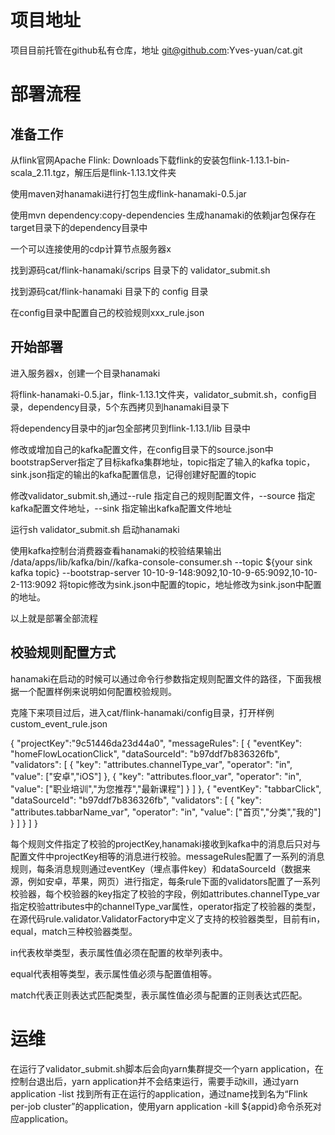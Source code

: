 # 项目地址
项目目前托管在github私有仓库，地址 git@github.com:Yves-yuan/cat.git

# 部署流程
## 准备工作
从flink官网Apache Flink: Downloads下载flink的安装包flink-1.13.1-bin-scala_2.11.tgz，解压后是flink-1.13.1文件夹

使用maven对hanamaki进行打包生成flink-hanamaki-0.5.jar

使用mvn dependency:copy-dependencies 生成hanamaki的依赖jar包保存在target目录下的dependency目录中

一个可以连接使用的cdp计算节点服务器x

找到源码cat/flink-hanamaki/scrips 目录下的 validator_submit.sh

找到源码cat/flink-hanamaki 目录下的 config 目录

在config目录中配置自己的校验规则xxx_rule.json

## 开始部署
进入服务器x，创建一个目录hanamaki

将flink-hanamaki-0.5.jar，flink-1.13.1文件夹，validator_submit.sh，config目录，dependency目录，5个东西拷贝到hanamaki目录下

将dependency目录中的jar包全部拷贝到flink-1.13.1/lib 目录中

修改或增加自己的kafka配置文件，在config目录下的source.json中bootstrapServer指定了目标kafka集群地址，topic指定了输入的kafka topic，sink.json指定的输出的kafka配置信息，记得创建好配置的topic

修改validator_submit.sh,通过--rule 指定自己的规则配置文件，--source 指定kafka配置文件地址，--sink 指定输出kafka配置文件地址

运行sh validator_submit.sh 启动hanamaki

使用kafka控制台消费器查看hanamaki的校验结果输出 /data/apps/lib/kafka/bin//kafka-console-consumer.sh --topic  ${your sink kafka topic}  --bootstrap-server 10-10-9-148:9092,10-10-9-65:9092,10-10-2-113:9092 将topic修改为sink.json中配置的topic，地址修改为sink.json中配置的地址。

以上就是部署全部流程

## 校验规则配置方式
hanamaki在启动的时候可以通过命令行参数指定规则配置文件的路径，下面我根据一个配置样例来说明如何配置校验规则。

克隆下来项目过后，进入cat/flink-hanamaki/config目录，打开样例custom_event_rule.json




{
"projectKey":"9c51446da23d44a0",
"messageRules": [
{
"eventKey": "homeFlowLocationClick",
"dataSourceId": "b97ddf7b836326fb",
"validators": [
{
"key": "attributes.channelType_var",
"operator": "in",
"value": ["安卓","iOS"]
},
{
"key": "attributes.floor_var",
"operator": "in",
"value": ["职业培训","为您推荐","最新课程"]
}
]
},
{
"eventKey": "tabbarClick",
"dataSourceId": "b97ddf7b836326fb",
"validators": [
{
"key": "attributes.tabbarName_var",
"operator": "in",
"value": ["首页","分类","我的"]
}
]
}
]
}

每个规则文件指定了校验的projectKey,hanamaki接收到kafka中的消息后只对与配置文件中projectKey相等的消息进行校验。messageRules配置了一系列的消息规则，每条消息规则通过eventKey（埋点事件key）和dataSourceId（数据来源，例如安卓，苹果，网页）进行指定，每条rule下面的validators配置了一系列校验器，每个校验器的key指定了校验的字段，例如attributes.channelType_var指定校验attributes中的channelType_var属性，operator指定了校验器的类型，在源代码rule.validator.ValidatorFactory中定义了支持的校验器类型，目前有in，equal，match三种校验器类型。

in代表枚举类型，表示属性值必须在配置的枚举列表中。

equal代表相等类型，表示属性值必须与配置值相等。

match代表正则表达式匹配类型，表示属性值必须与配置的正则表达式匹配。

# 运维
在运行了validator_submit.sh脚本后会向yarn集群提交一个yarn application，在控制台退出后，yarn application并不会结束运行，需要手动kill，通过yarn application -list 找到所有正在运行的application，通过name找到名为“Flink per-job cluster”的application，使用yarn application -kill ${appid}命令杀死对应application。